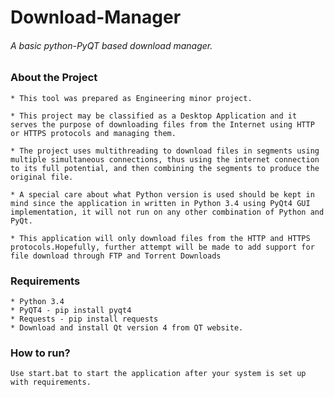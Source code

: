 # Download-Manager
###### A basic python-PyQT based download manager.

### About the Project
    * This tool was prepared as Engineering minor project.
    
    * This project may be classified as a Desktop Application and it serves the purpose of downloading files from the Internet using HTTP or HTTPS protocols and managing them.

    * The project uses multithreading to download files in segments using multiple simultaneous connections, thus using the internet connection to its full potential, and then combining the segments to produce the original file.
    
    * A special care about what Python version is used should be kept in mind since the application in written in Python 3.4 using PyQt4 GUI implementation, it will not run on any other combination of Python and PyQt.
    
    * This application will only download files from the HTTP and HTTPS protocols.Hopefully, further attempt will be made to add support for file download through FTP and Torrent Downloads
### Requirements
    * Python 3.4
    * PyQT4 - pip install pyqt4
    * Requests - pip install requests
    * Download and install Qt version 4 from QT website.

### How to run?
    Use start.bat to start the application after your system is set up with requirements.
